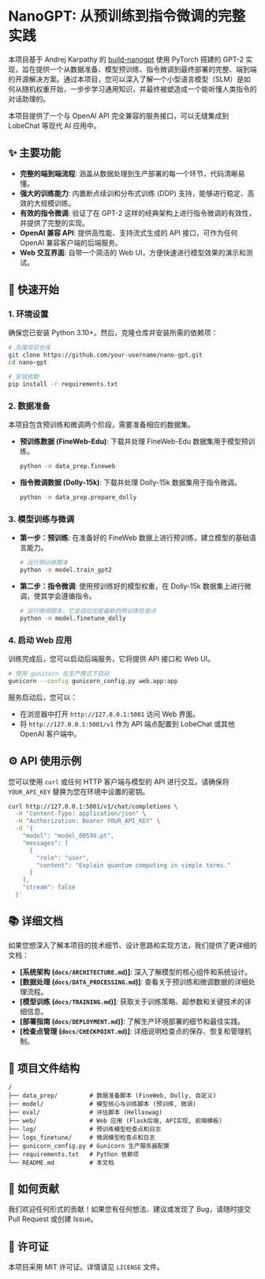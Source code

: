 # NanoGPT: 从预训练到指令微调的完整实践

本项目基于 Andrej Karpathy 的 [build-nanogpt](https://github.com/karpathy/build-nanogpt) 使用 PyTorch 搭建的 GPT-2 实现，旨在提供一个从数据准备、模型预训练、指令微调到最终部署的完整、端到端的开源解决方案。通过本项目，您可以深入了解一个小型语言模型（SLM）是如何从随机权重开始，一步步学习通用知识，并最终被塑造成一个能听懂人类指令的对话助理的。

本项目提供了一个与 OpenAI API 完全兼容的服务接口，可以无缝集成到 LobeChat 等现代 AI 应用中。

## ✨ 主要功能

-   **完整的端到端流程**: 涵盖从数据处理到生产部署的每一个环节，代码清晰易懂。
-   **强大的训练能力**: 内置断点续训和分布式训练 (DDP) 支持，能够进行稳定、高效的大规模训练。
-   **有效的指令微调**: 验证了在 GPT-2 这样的经典架构上进行指令微调的有效性，并提供了完整的实现。
-   **OpenAI 兼容 API**: 提供高性能、支持流式生成的 API 接口，可作为任何 OpenAI 兼容客户端的后端服务。
-   **Web 交互界面**: 自带一个简洁的 Web UI，方便快速进行模型效果的演示和测试。

## 🚀 快速开始

### 1. 环境设置

确保您已安装 Python 3.10+。然后，克隆仓库并安装所需的依赖项：

```bash
# 克隆项目仓库
git clone https://github.com/your-username/nano-gpt.git
cd nano-gpt

# 安装依赖
pip install -r requirements.txt
```

### 2. 数据准备

本项目包含预训练和微调两个阶段，需要准备相应的数据集。

-   **预训练数据 (FineWeb-Edu)**: 下载并处理 FineWeb-Edu 数据集用于模型预训练。
    ```bash
    python -m data_prep.fineweb
    ```
-   **指令微调数据 (Dolly-15k)**: 下载并处理 Dolly-15k 数据集用于指令微调。
    ```bash
    python -m data_prep.prepare_dolly
    ```

### 3. 模型训练与微调

-   **第一步：预训练**: 在准备好的 FineWeb 数据上进行预训练，建立模型的基础语言能力。
    ```bash
    # 运行预训练脚本
    python -m model.train_gpt2
    ```
-   **第二步：指令微调**: 使用预训练好的模型权重，在 Dolly-15k 数据集上进行微调，使其学会遵循指令。
    ```bash
    # 运行微调脚本，它会自动加载最新的预训练检查点
    python -m model.finetune_dolly
    ```

### 4. 启动 Web 应用

训练完成后，您可以启动后端服务，它将提供 API 接口和 Web UI。

```bash
# 使用 gunicorn 在生产模式下启动
gunicorn --config gunicorn_config.py web.app:app
```

服务启动后，您可以：
-   在浏览器中打开 `http://127.0.0.1:5001` 访问 Web 界面。
-   将 `http://127.0.0.1:5001/v1` 作为 API 端点配置到 LobeChat 或其他 OpenAI 客户端中。

## ⚙️ API 使用示例

您可以使用 `curl` 或任何 HTTP 客户端与模型的 API 进行交互。请确保将 `YOUR_API_KEY` 替换为您在环境中设置的密钥。

```bash
curl http://127.0.0.1:5001/v1/chat/completions \
  -H "Content-Type: application/json" \
  -H "Authorization: Bearer YOUR_API_KEY" \
  -d '{
    "model": "model_00599.pt",
    "messages": [
      {
        "role": "user",
        "content": "Explain quantum computing in simple terms."
      }
    ],
    "stream": false
  }'
```

## 📚 详细文档

如果您想深入了解本项目的技术细节、设计思路和实现方法，我们提供了更详细的文档：

-   **[系统架构 (`docs/ARCHITECTURE.md`)]**: 深入了解模型的核心组件和系统设计。
-   **[数据处理 (`docs/DATA_PROCESSING.md`)]**: 查看关于预训练和微调数据的详细处理流程。
-   **[模型训练 (`docs/TRAINING.md`)]**: 获取关于训练策略、超参数和关键技术的详细信息。
-   **[部署指南 (`docs/DEPLOYMENT.md`)]**: 了解生产环境部署的细节和最佳实践。
-   **[检查点管理 (`docs/CHECKPOINT.md`)]**: 详细说明检查点的保存、恢复和管理机制。

## 📂 项目文件结构

```
/
├── data_prep/         # 数据准备脚本 (FineWeb, Dolly, 自定义)
├── model/             # 模型核心与训练脚本 (预训练, 微调)
├── eval/              # 评估脚本 (Hellaswag)
├── web/               # Web 应用 (Flask后端, API实现, 前端模板)
├── log/               # 预训练模型检查点和日志
├── logs_finetune/     # 微调模型检查点和日志
├── gunicorn_config.py # Gunicorn 生产服务器配置
├── requirements.txt   # Python 依赖项
└── README.md          # 本文档
```

## 🤝 如何贡献

我们欢迎任何形式的贡献！如果您有任何想法、建议或发现了 Bug，请随时提交 Pull Request 或创建 Issue。

## 📄 许可证

本项目采用 MIT 许可证。详情请见 `LICENSE` 文件。


